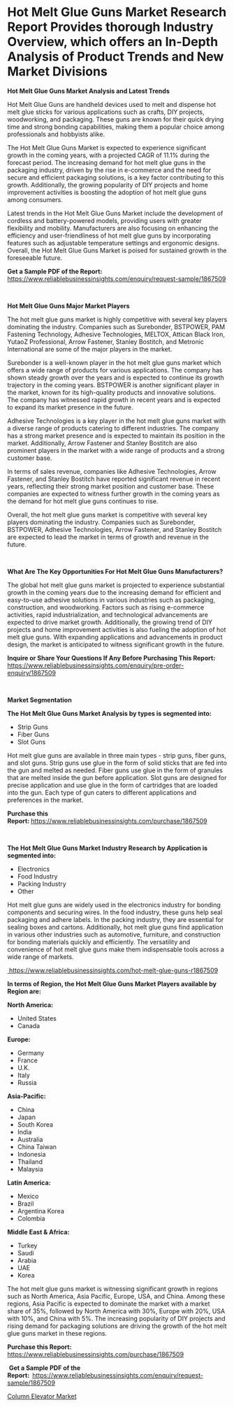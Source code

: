 <p><h1>Hot Melt Glue Guns Market Research Report Provides thorough Industry Overview, which offers an In-Depth Analysis of Product Trends and New Market Divisions</h1></p><p><strong>Hot Melt Glue Guns Market Analysis and Latest Trends</strong></p>
<p><p>Hot Melt Glue Guns are handheld devices used to melt and dispense hot melt glue sticks for various applications such as crafts, DIY projects, woodworking, and packaging. These guns are known for their quick drying time and strong bonding capabilities, making them a popular choice among professionals and hobbyists alike.</p><p>The Hot Melt Glue Guns Market is expected to experience significant growth in the coming years, with a projected CAGR of 11.1% during the forecast period. The increasing demand for hot melt glue guns in the packaging industry, driven by the rise in e-commerce and the need for secure and efficient packaging solutions, is a key factor contributing to this growth. Additionally, the growing popularity of DIY projects and home improvement activities is boosting the adoption of hot melt glue guns among consumers.</p><p>Latest trends in the Hot Melt Glue Guns Market include the development of cordless and battery-powered models, providing users with greater flexibility and mobility. Manufacturers are also focusing on enhancing the efficiency and user-friendliness of hot melt glue guns by incorporating features such as adjustable temperature settings and ergonomic designs. Overall, the Hot Melt Glue Guns Market is poised for sustained growth in the foreseeable future.</p></p>
<p><strong>Get a Sample PDF of the Report:&nbsp;</strong> <a href="https://www.reliablebusinessinsights.com/enquiry/request-sample/1867509">https://www.reliablebusinessinsights.com/enquiry/request-sample/1867509</a></p>
<p>&nbsp;</p>
<p><strong>Hot Melt Glue Guns Major Market Players</strong></p>
<p><p>The hot melt glue guns market is highly competitive with several key players dominating the industry. Companies such as Surebonder, BSTPOWER, PAM Fastening Technology, Adhesive Technologies, MELTOX, Attican Black Iron, YutaoZ Professional, Arrow Fastener, Stanley Bostitch, and Metronic International are some of the major players in the market.</p><p>Surebonder is a well-known player in the hot melt glue guns market which offers a wide range of products for various applications. The company has shown steady growth over the years and is expected to continue its growth trajectory in the coming years. BSTPOWER is another significant player in the market, known for its high-quality products and innovative solutions. The company has witnessed rapid growth in recent years and is expected to expand its market presence in the future.</p><p>Adhesive Technologies is a key player in the hot melt glue guns market with a diverse range of products catering to different industries. The company has a strong market presence and is expected to maintain its position in the market. Additionally, Arrow Fastener and Stanley Bostitch are also prominent players in the market with a wide range of products and a strong customer base.</p><p>In terms of sales revenue, companies like Adhesive Technologies, Arrow Fastener, and Stanley Bostitch have reported significant revenue in recent years, reflecting their strong market position and customer base. These companies are expected to witness further growth in the coming years as the demand for hot melt glue guns continues to rise.</p><p>Overall, the hot melt glue guns market is competitive with several key players dominating the industry. Companies such as Surebonder, BSTPOWER, Adhesive Technologies, Arrow Fastener, and Stanley Bostitch are expected to lead the market in terms of growth and revenue in the future.</p></p>
<p>&nbsp;</p>
<p><strong>What Are The Key Opportunities For Hot Melt Glue Guns Manufacturers?</strong></p>
<p><p>The global hot melt glue guns market is projected to experience substantial growth in the coming years due to the increasing demand for efficient and easy-to-use adhesive solutions in various industries such as packaging, construction, and woodworking. Factors such as rising e-commerce activities, rapid industrialization, and technological advancements are expected to drive market growth. Additionally, the growing trend of DIY projects and home improvement activities is also fueling the adoption of hot melt glue guns. With expanding applications and advancements in product design, the market is anticipated to witness significant growth in the future.</p></p>
<p><strong>Inquire or Share Your Questions If Any Before Purchasing This Report:</strong> <a href="https://www.reliablebusinessinsights.com/enquiry/pre-order-enquiry/1867509">https://www.reliablebusinessinsights.com/enquiry/pre-order-enquiry/1867509</a></p>
<p>&nbsp;</p>
<p><strong>Market Segmentation</strong></p>
<p><strong>The Hot Melt Glue Guns Market Analysis by types is segmented into:</strong></p>
<p><ul><li>Strip Guns</li><li>Fiber Guns</li><li>Slot Guns</li></ul></p>
<p><p>Hot melt glue guns are available in three main types - strip guns, fiber guns, and slot guns. Strip guns use glue in the form of solid sticks that are fed into the gun and melted as needed. Fiber guns use glue in the form of granules that are melted inside the gun before application. Slot guns are designed for precise application and use glue in the form of cartridges that are loaded into the gun. Each type of gun caters to different applications and preferences in the market.</p></p>
<p><strong>Purchase this Report:&nbsp;</strong><a href="https://www.reliablebusinessinsights.com/purchase/1867509">https://www.reliablebusinessinsights.com/purchase/1867509</a></p>
<p>&nbsp;</p>
<p><strong>The Hot Melt Glue Guns Market Industry Research by Application is segmented into:</strong></p>
<p><ul><li>Electronics</li><li>Food Industry</li><li>Packing Industry</li><li>Other</li></ul></p>
<p><p>Hot melt glue guns are widely used in the electronics industry for bonding components and securing wires. In the food industry, these guns help seal packaging and adhere labels. In the packing industry, they are essential for sealing boxes and cartons. Additionally, hot melt glue guns find application in various other industries such as automotive, furniture, and construction for bonding materials quickly and efficiently. The versatility and convenience of hot melt glue guns make them indispensable tools across a wide range of markets.</p></p>
<p><a href="https://www.reliablebusinessinsights.com/hot-melt-glue-guns-r1867509">&nbsp;https://www.reliablebusinessinsights.com/hot-melt-glue-guns-r1867509</a></p>
<p><strong>In terms of Region, the Hot Melt Glue Guns Market Players available by Region are:</strong></p>
<p>
    <p> <strong> North America: </strong>
        <ul>
            <li>United States</li>
            <li>Canada</li>
        </ul>
        </p> 
    <p> <strong> Europe: </strong>
        <ul>
            <li>Germany</li>
            <li>France</li>
            <li>U.K.</li>
            <li>Italy</li>
            <li>Russia</li>
        </ul>
        </p> 
    <p> <strong> Asia-Pacific: </strong>
        <ul>
            <li>China</li>
            <li>Japan</li>
            <li>South Korea</li>
            <li>India</li>
            <li>Australia</li>
            <li>China Taiwan</li>
            <li>Indonesia</li>
            <li>Thailand</li>
            <li>Malaysia</li>
        </ul>
        </p> 
    <p> <strong> Latin America: </strong>
        <ul>
            <li>Mexico</li>
            <li>Brazil</li>
            <li>Argentina Korea</li>
            <li>Colombia</li>
        </ul>
        </p> 
    <p> <strong> Middle East & Africa: </strong>
        <ul>
            <li>Turkey</li>
            <li>Saudi</li>
            <li>Arabia</li>
            <li>UAE</li>
            <li>Korea</li>
        </ul>
    </p>
    </p>
<p><p>The hot melt glue guns market is witnessing significant growth in regions such as North America, Asia Pacific, Europe, USA, and China. Among these regions, Asia Pacific is expected to dominate the market with a market share of 35%, followed by North America with 30%, Europe with 20%, USA with 10%, and China with 5%. The increasing popularity of DIY projects and rising demand for packaging solutions are driving the growth of the hot melt glue guns market in these regions.</p></p>
<p><strong>Purchase this Report: </strong><a href="https://www.reliablebusinessinsights.com/purchase/1867509">https://www.reliablebusinessinsights.com/purchase/1867509</a></p>
<p>&nbsp;<strong>Get a Sample PDF of the Report:&nbsp;&nbsp;</strong><a href="https://www.reliablebusinessinsights.com/enquiry/request-sample/1867509">https://www.reliablebusinessinsights.com/enquiry/request-sample/1867509</a></p>
<p><strong></strong></p>
<p><p><a href="https://github.com/ayamsauke86/Market-Research-Report-List-1/blob/main/column-elevator-market.md">Column Elevator Market</a></p></p>
